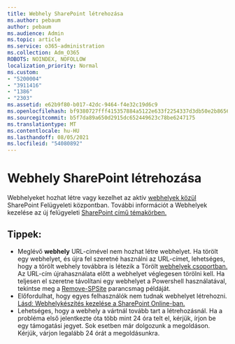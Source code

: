 ```yaml
---
title: Webhely SharePoint létrehozása
ms.author: pebaum
author: pebaum
ms.audience: Admin
ms.topic: article
ms.service: o365-administration
ms.collection: Adm_O365
ROBOTS: NOINDEX, NOFOLLOW
localization_priority: Normal
ms.custom:
- "5200004"
- "3911416"
- "1386"
- "2303"
ms.assetid: e62b9f80-b017-42dc-9464-f4e32c19d6c9
ms.openlocfilehash: bf9380727fff415357884a5122e633f2254337d3db50e2b8656d94938f76d394
ms.sourcegitcommit: b5f7da89a650d2915dc652449623c78be6247175
ms.translationtype: MT
ms.contentlocale: hu-HU
ms.lasthandoff: 08/05/2021
ms.locfileid: "54080892"
---
```

# <a name="create-a-sharepoint-site"></a>Webhely SharePoint létrehozása

Webhelyeket hozhat létre vagy kezelhet az aktív [webhelyek közül](https://admin.microsoft.com/sharepoint?page=sitemanagement&modern=true) SharePoint Felügyeleti központban. További információt a Webhelyek kezelése az új felügyeleti [SharePoint című témakörben.](https://docs.microsoft.com/sharepoint/manage-site-creation) 

## <a name="tips"></a>Tippek:

- Meglévő **webhely** URL-címével nem hozhat létre webhelyet. Ha törölt egy webhelyet, és újra fel szeretné használni az URL-címet, lehetséges, hogy a törölt webhely továbbra is létezik a Törölt [webhelyek csoportban.](https://admin.microsoft.com/sharepoint?page=recyclebin&modern=true) Az URL-cím újrahasználata előtt a webhelyet véglegesen törölni kell. Ha teljesen el szeretne távolítani egy webhelyet a Powershell használatával, tekintse meg a [Remove-SPSite](https://docs.microsoft.com/sharepoint/manage-sites-in-new-admin-center#delete-a-site) parancsmag példáját.
- Előfordulhat, hogy egyes felhasználók nem tudnak webhelyet létrehozni. [Lásd: Webhelykészítés kezelése a SharePoint Online-ban.](https://docs.microsoft.com/sharepoint/manage-site-creation)
- Lehetséges, hogy a webhely a  vártnál tovább tart a létrehozásnál. Ha a probléma első jelentkezte óta több mint 24 óra telt el, kérjük, írjon be egy támogatási jegyet. Sok esetben már dolgozunk a megoldáson. Kérjük, várjon legalább 24 órát a megoldásunkra.
